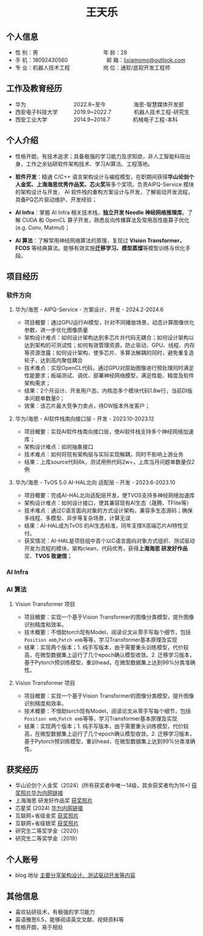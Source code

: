  <center>
     <h1>王天乐</h1>
 </center>

## 个人信息

* 性 别：男&emsp;&emsp;&emsp;&emsp;&emsp;&emsp;&emsp;&emsp;&emsp;&emsp;&emsp;&emsp; 年 龄：28
* 手 机：18092430560 &emsp;&emsp;&emsp;&emsp;&emsp;&emsp;&emsp;邮 箱：lixiamomo@outlook.com
* 专 业：机器人技术工程 &emsp;&emsp;&emsp;&emsp;&emsp;&emsp;岗 位：通软/底软开发工程师

## 工作及教育经历

* 华为&emsp;&emsp;&emsp;&emsp;&emsp;&emsp;&emsp;&emsp;&ensp;&ensp;2022.8~至今&emsp;&emsp;&emsp;&emsp;&emsp; 海思-智慧媒体开发部
* 西安电子科技大学&emsp;&emsp;&emsp;2019.9~2022.7&emsp;&emsp;&emsp;&emsp; 机器人技术工程-研究生
* 西安工业大学&emsp;&emsp;&emsp;&emsp;&emsp;2014.9~2018.7&emsp;&emsp;&emsp;&emsp; 机械电子工程-本科

## 个人介绍

* 性格开朗，有技术追求；具备极强的学习能力及求知欲，非人工智能科班出身，工作之余钻研软件架构技术、学习AI算法、工程落地。

* **软件开发**：精通 C/C++ 语言架构设计与编程模型，在职期间获得**华山论剑个人金奖、上海海思优秀作品奖、芯火奖**等多个奖项。负责AIPQ-Service 模块的架构设计与开发， AI 软件栈的重构方案设计与开发，了解驱动开发流程，具备PQ芯片驱动维护、开发经验；

* **AI Infra**：掌握 AI Infra 相关技术栈，**独立开发 Needle 神经网络推理库**。了解 CUDA 和 OpenCL 算子开发，熟悉反向传播算法及常用高性能算子优化(e.g. Conv, Matmul)；

* **AI 算法**：了解常用神经网络算法的原理，复现过 **Vision Transformer、FCOS** 等经典算法。能够有效实施**迁移学习、模型蒸馏**等模型训练与优化手段。

## 项目经历
### 软件方向

1. 华为/海思 - AIPQ-Service - 方案设计、开发 - 2024.2-2024.6
    * 项目概要：通过GPU运行AI模型，针对不同播放场景，动态计算图像优化参数，进一步优化图像质量
    * 架构设计难点：如何设计架构达到多芯片共代码无耦合；如何设计架构以达到架构的可测试性；如何有效管理资源，防止驱动、GPU、线程、内存等资源泄露；如何设计架构，使多芯片、多算法解耦的同时，避免重复造轮子，达到高内聚低耦合
    * 技术难点：实现OpenCL代码，通过GPU对原始图像进行预处理同时满足性能要求；板端测试、调优、部署神经网络模型，满足性能、精度及软件架构需求；
    * 结果：2个月设计、开发用户态、内核态多个模块代码1.8w行，当前DI版本问题单数量0；
    * 效果：该芯片最大竞争力卖点，待DW版本外发客户；

2. 华为/海思 - AI软件栈南向接口层 - 开发 - 2023.10-2023.12
    * 项目概要：实现AI软件栈南向接口层，使AI软件栈支持多个神经网络加速库；
    * 架构设计难点：如何抽象接口
    * 技术难点：如何将现有架构层与实际实现解耦，同时不影响上游业务
    * 结果：上库source代码6k，测试用例代码2w+，上库当月问题单数量仅2例

3. 华为/海思 - TvOS 5.0 AI-HAL北向 适配层 - 开发 - 2023.6-2023.10
    * 项目概要：完成AI-HAL北向适配层开发，使TVOS支持多神经网络加速库
    * 架构设计难点：如何设计接口，使其兼容现有AI生态（晟腾、TFlite等）
    * 技术难点：通过C语言面向对象的方式设计架构，兼容多生态源码；确保多线程、多模型、异步等复杂场景，计算无误
    * 结果：AI-HAL成为TvOS 的AI生态标准，同年支撑X高端芯片AI特性交付。
    * 获奖情况：AI-HAL是项目组中首个以C语言面向对象方式组织、测试驱动开发为流程的模块，架构clean，代码优秀，获得**上海海思 研发好作品**奖、**TVOS 致谢信**；

### AI Infra

### AI 算法
1. Vision Transformer 项目 
   * 项目概要：实现一个基于Vision Transformer的图像分类模型，提升图像识别精度和效率。
   * 技术概要：不借助torch现有Model，阅读论文从零手写每个细节，包括`Position emb`,`Patch emb`等等，学习Transformer基本原理及实现
   * 结果：实现两个版本；1. 纯手写版本，由于需要重头训练模型，代价较高，在微型数据集上运行了几个epoch确认模型收敛。2. 迁移学习版本，基于Pytorch预训练模型，重训head，在微型数据集上达到99%分类准确性。
   
2. Vision Transformer 项目 
   * 项目概要：实现一个基于Vision Transformer的图像分类模型，提升图像识别精度和效率。
   * 技术概要：不借助torch现有Model，阅读论文从零手写每个细节，包括`Position emb`,`Patch emb`等等，学习Transformer基本原理及实现
   * 结果：实现两个版本；1. 纯手写版本，由于需要重头训练模型，代价较高，在微型数据集上运行了几个epoch确认模型收敛。2. 迁移学习版本，基于Pytorch预训练模型，重训head，在微型数据集上达到99%分类准确性。
   

## 获奖经历
* 华山论剑个人金奖（2024）(所有获奖者中唯一14级，其余获奖者均为16+) [获奖照片](https://github.com/Nicooo-Wang/Resume/blob/main/prizes/HuaShanLunJian.jpg)[华为内网链接](https://wiki.huawei.com/domains/73310/wiki/137756/WIKI202501135712539)
* 上海海思 研发好作品奖 [获奖照片](https://github.com/Nicooo-Wang/Resume/blob/main/prizes/HisiliconHaoZuoPin.jpg)
* 芯星奖 (2024) [华为内网链接](https://wiki.huawei.com/domains/73310/wiki/137756/WIKI202501165749786)
* 互联网+省级金奖 [获奖照片](https://github.com/Nicooo-Wang/Resume/blob/main/prizes/Internet%2Bgold.jpg)
* 互联网+省级银奖 [获奖照片](https://github.com/Nicooo-Wang/Resume/blob/main/prizes/Internet%2Bsilver.jpg)
* 研究生二等奖学金（2020）
* 研究生二等奖学金（2019）

## 个人账号
* blog 地址 [主要分享架构设计、测试驱动开发等内容](https://nicooo-wang.github.io/)

## 其他信息
* 喜欢钻研技术，有极强的学习能力
* 英语雅思6.5，能够阅读英文文献、视频资料等
* 性格开朗，易于相处



